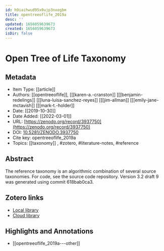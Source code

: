 ```yaml
---
id: h9iaihwud95x0ujp3nxegbm
title: opentreeoflife_2019a
desc: ''
updated: 1656059639673
created: 1656059639673
isDir: false
---
```

# Open Tree of Life Taxonomy

## Metadata

* Item Type: [[article]]
* Authors: [[opentreeoflife]], [[[karen-a.-cranston]] [[[benjamin-redelings]] [[[luna-luisa-sanchez-reyes]] [[[jim-allman]] [[[emily-jane-mctavish]] [[[mark-t.-holder]]
* Date: [[2019-10-30]]
* Date Added: [[2022-03-01]]
* URL: [https://zenodo.org/record/3937750](https://zenodo.org/record/3937750)
* DOI: [10.5281/ZENODO.3937750](https://doi.org/10.5281/ZENODO.3937750)
* Cite key: opentreeoflife_2019a
* Topics: [[taxonomy]]
, #zotero, #literature-notes, #reference

## Abstract

The reference taxonomy is an algorithmic combination of several source taxonomies. For code, see the source code repository. Version 3.2 draft 9 was generated using commit 618bab0ca3.


##  Zotero links
* [Local library](zotero://select/items/3_SNF6XHKB)
* [Cloud library](http://zotero.org/groups/4613367/items/SNF6XHKB)

## Highlights and Annotations

- [[opentreeoflife_2019a---other]]
